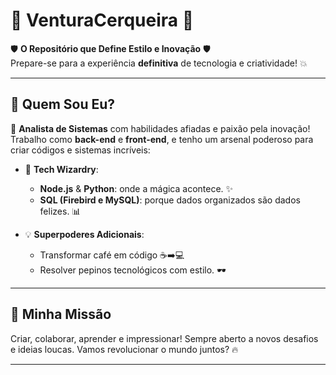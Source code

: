 # 🚀 VenturaCerqueira 🚀

🛡️ **O Repositório que Define Estilo e Inovação** 🛡️  
Prepare-se para a experiência **definitiva** de tecnologia e criatividade! 💥  

---

## 🎨 Quem Sou Eu?

🎩 **Analista de Sistemas** com habilidades afiadas e paixão pela inovação! Trabalho como **back-end** e **front-end**, e tenho um arsenal poderoso para criar códigos e sistemas incríveis:  

- 🧠 **Tech Wizardry**:  
  - **Node.js** & **Python**: onde a mágica acontece. ✨  
  - **SQL (Firebird e MySQL)**: porque dados organizados são dados felizes. 📊  

- 💡 **Superpoderes Adicionais**:  
  - Transformar café em código ☕➡️💻  
  - Resolver pepinos tecnológicos com estilo. 🕶️  

---

## 🌟 Minha Missão

Criar, colaborar, aprender e impressionar! Sempre aberto a novos desafios e ideias loucas. Vamos revolucionar o mundo juntos? 🔥  

---

